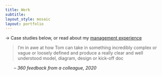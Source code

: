 ```yaml
---
title: Work
subtitle: 
layout_style: mosaic
layout: portfolio
---
```


<!-- layout style options: tiles and mosaic -->

&rarr; Case studies below, or read about my [management experience](/leadership)


<div class="feature-block" markdown="1">

> I’m in awe at how Tom can take in something incredibly complex or vague or loosely defined and produce a really clear and well understood model, diagram, design or kick-off doc

&nbsp;&nbsp;&nbsp;&nbsp;&nbsp;&nbsp; – *360 feedback from a colleague, 2020*

</div>






